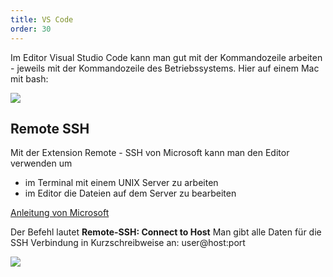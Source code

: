 ```yaml
---
title: VS Code
order: 30
---
```


Im Editor Visual Studio Code kann man gut mit der Kommandozeile arbeiten - jeweils
mit der Kommandozeile des Betriebssystems.  Hier auf einem Mac mit bash:

![](/images/kommandozeile/vcsode-terminal.png)


## Remote SSH

Mit der Extension Remote - SSH von Microsoft kann man den Editor
verwenden um

* im Terminal mit einem UNIX Server zu arbeiten
* im Editor die Dateien auf dem Server zu bearbeiten

[Anleitung von Microsoft](https://code.visualstudio.com/docs/remote/ssh)

Der Befehl lautet **Remote-SSH: Connect to Host**
Man gibt alle Daten für die SSH Verbindung in Kurzschreibweise an:  user@host:port



![](/images/kommandozeile/vscode-remote-terminal.png)



